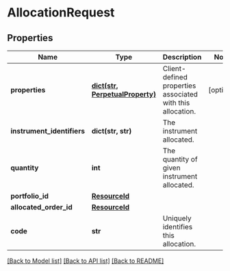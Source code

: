 # AllocationRequest

## Properties
Name | Type | Description | Notes
------------ | ------------- | ------------- | -------------
**properties** | [**dict(str, PerpetualProperty)**](PerpetualProperty.md) | Client-defined properties associated with this allocation. | [optional] 
**instrument_identifiers** | **dict(str, str)** | The instrument allocated. | 
**quantity** | **int** | The quantity of given instrument allocated. | 
**portfolio_id** | [**ResourceId**](ResourceId.md) |  | 
**allocated_order_id** | [**ResourceId**](ResourceId.md) |  | 
**code** | **str** | Uniquely identifies this allocation. | 

[[Back to Model list]](../README.md#documentation-for-models) [[Back to API list]](../README.md#documentation-for-api-endpoints) [[Back to README]](../README.md)


